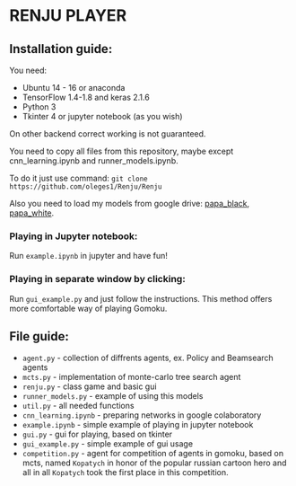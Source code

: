 # RENJU PLAYER
## Installation guide:

You need:
* Ubuntu 14 - 16 or anaconda
* TensorFlow 1.4-1.8 and keras 2.1.6
* Python 3
* Tkinter 4 or jupyter notebook (as you wish)

On other backend correct working is not guaranteed.

You need to copy all files from this repository, maybe except cnn_learning.ipynb and runner_models.ipynb.

To do it just use command:
`git clone https://github.com/oleges1/Renju/Renju`

Also you need to load my models from google drive: [papa_black], [papa_white].

### Playing in Jupyter notebook:
Run `example.ipynb` in jupyter and have fun!

### Playing in separate window by clicking:
Run `gui_example.py` and just follow the instructions.
This method offers more comfortable way of playing Gomoku.

## File guide:

* `agent.py` - collection of diffrents agents, ex. Policy and Beamsearch agents
* `mcts.py` - implementation of monte-carlo tree search agent
* `renju.py` - class game and basic gui
* `runner_models.py` - example of using this models
* `util.py` - all needed functions
* `cnn_learning.ipynb` - preparing networks in google colaboratory
* `example.ipynb` - simple example of playing in jupyter notebook
* `gui.py` - gui for playing, based on tkinter
* `gui_example.py` - simple example of gui usage 
* `competition.py` - agent for competition of agents in gomoku, based on mcts, named `Kopatych` in honor of the popular russian cartoon hero and all in all `Kopatych` took the first place in this competition.

[papa_black]:https://drive.google.com/open?id=1GQ2Bs3z84mpJbshxeinWZE84XlrNujmM
[papa_white]:https://drive.google.com/open?id=18edjuILw_t84A8NcAHZCpDnn2TOkTfYo
